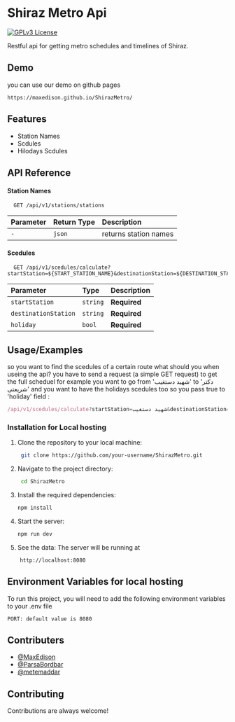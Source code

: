 
# Shiraz Metro Api
[![GPLv3 License](https://img.shields.io/badge/License-GPL%20v3-yellow.svg)](https://opensource.org/licenses/)



Restful api for getting metro schedules and timelines of Shiraz.


## Demo
you can use our demo on github pages

```https://maxedison.github.io/ShirazMetro/```


## Features

- Station Names
- Scdules
- Hilodays Scdules


## API Reference

#### Station Names

```http
  GET /api/v1/stations/stations
```

| Parameter | Return Type     | Description                |
| :-------- | :------- | :------------------------- |
| `-` | `json` | returns station names |

#### Scedules

```http
  GET /api/v1/scedules/calculate?startStation=${START_STATION_NAME}&destinationStation=${DESTINATION_STATION_NAME}&holiday=${BOOL}
```

| Parameter | Type     | Description                       |
| :-------- | :------- | :-------------------------------- |
| `startStation`      | `string` | **Required**|
| `destinationStation`      | `string` | **Required**|
| `holiday`      | `bool` | **Required**|




## Usage/Examples

so you want to find the scedules of a certain route what should you when useing the api?
you have to send a request (a simple GET request) to get the full scheduel for example you want to go from 'شهید دستغیب' to 'دکتر شریعتی' and you want to have the holidays scedules too so you pass true to 'holiday' field :

```javascript
/api/v1/scedules/calculate?startStation=شهید دستغیب&destinationStation=دکتر شریعتی&holiday=true

```

### Installation for Local hosting

1. Clone the repository to your local machine:

   ```bash
    git clone https://github.com/your-username/ShirazMetro.git
   ```

2. Navigate to the project directory:

   ```bash
    cd ShirazMetro
    ```


3. Install the required dependencies:

   ```bash
   npm install
   ```


4. Start the server:

   ```bash
   npm run dev
   ```


5. See the data:
The server will be running at
```
    http://localhost:8080
```
## Environment Variables for local hosting

To run this project, you will need to add the following environment variables to your .env file

`PORT: default value is 8080`


## Contributers

- [@MaxEdison](https://github.com/MaxEdison)
- [@ParsaBordbar](https://github.com/ParsaBordbar)
- [@metemaddar](https://github.com/metemaddar)


## Contributing

Contributions are always welcome!

